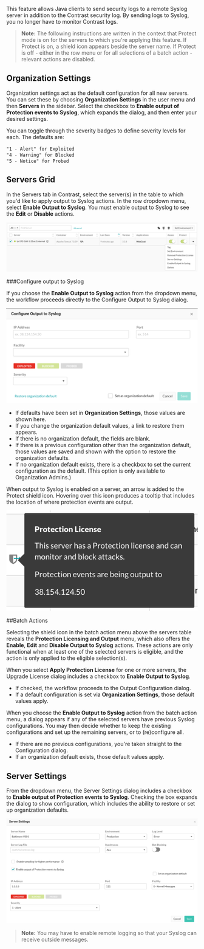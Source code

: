 <!--
title: "Output to Syslog"
description: "Overview of how to send protection events to Syslog"
tags: "Protection Syslog Output"
-->

This feature allows Java clients to send security logs to a remote Syslog server in addition to the Contrast security log. By sending logs to Syslog, you no longer have to monitor Contrast logs. 

> **Note:** The following instructions are written in the context that Protect mode is on for the servers to which you're   applying this feature. If Protect is on, a shield icon appears beside the server name. If Protect is off - either in the row menu or for all selections of a batch action - relevant actions are disabled.

## Organization Settings

Organization settings act as the default configuration for all new servers. You can set these by choosing **Organization Settings** in the user menu and then **Servers** in the sidebar. Select the checkbox to **Enable output of Protection events to Syslog**, which expands the dialog, and then enter your desired settings.

You can toggle through the severity badges to define severity levels for each. The defaults are:

    "1 - Alert" for Exploited
    "4 - Warning" for Blocked
    "5 - Notice" for Probed

## Servers Grid

In the Servers tab in Contrast, select the server(s) in the table to which you'd like to apply output to Syslog actions. In the row dropdown menu, select **Enable Output to Syslog**. You must enable output to Syslog to see the **Edit** or **Disable** actions.

<a href="assets/images/SyslogServersGridMenu.png" rel="lightbox" title="Servers grid menu"><img class="thumbnail" src="assets/images/SyslogServersGridMenu.png"/></a>

###Configure output to Syslog

If you choose the **Enable Output to Syslog** action from the dropdown menu, the workflow proceeds directly to the Configure Output to Syslog dialog. 

<a href="assets/images/SyslogConfigureOutput.png" rel="lightbox" title="Configure Output to Syslog dialog"><img class="thumbnail" src="assets/images/SyslogConfigureOutput.png"/></a>

* If defaults have been set in **Organization Settings**, those values are shown here. 
* If you change the organization default values, a link to restore them appears. 
* If there is no organization default, the fields are blank. 
* If there is a previous configuration other than the organization default, those values are saved and shown with the option to restore the organization defaults. 
* If no organization default exists, there is a checkbox to set the current configuration as the default. (This option is only available to Organization Admins.)

When output to Syslog is enabled on a server, an arrow is added to the Protect shield icon. Hovering over this icon produces a tooltip that includes the location of where protection events are output. 

<a href="assets/images/SyslogProtectLicenseTooltip.png" rel="lightbox" title="Protect License tooltip"><img class="thumbnail" src="assets/images/SyslogProtectLicenseTooltip.png"/></a>

##Batch Actions

Selecting the shield icon in the batch action menu above the servers table reveals the **Protection Licensing and Output** menu, which also offers the **Enable**, **Edit** and **Disable Output to Syslog** actions. These actions are only functional when at least one of the selected servers is eligible, and the action is only applied to the eligible selection(s).

When you select **Apply Protection License** for one or more servers, the Upgrade License dialog includes a checkbox to **Enable Output to Syslog**. 
* If checked, the workflow proceeds to the Output Configuration dialog.
* If a default configuration is set via **Organization Settings**, those default values apply.

When you choose the **Enable Output to Syslog** action from the batch action menu, a dialog appears if any of the selected servers have previous Syslog configurations. You may then decide whether to keep the existing configurations and set up the remaining servers, or to (re)configure all. 
* If there are no previous configurations, you're taken straight to the Configuration dialog. 
* If an organization default exists, those default values apply.

## Server Settings

From the dropdown menu, the Server Settings dialog includes a checkbox to **Enable output of Protection events to Syslog**. Checking the box expands the dialog to show configuration, which includes the ability to restore or set up organization defaults.

<a href="assets/images/SyslogServerSettings.png" rel="lightbox" title="Server Settings expanded to show Syslog configuration"><img class="thumbnail" src="assets/images/SyslogServerSettings.png"/></a>


> **Note:** You may have to enable remote logging so that your Syslog can receive outside messages. 

